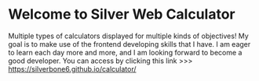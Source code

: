 # Welcome to Silver Web Calculator
Multiple types of calculators displayed for multiple kinds of objectives!
My goal is to make use of the frontend developing skills that I have.
I am eager to learn each day more and more, and I am looking forward to become a good developer.
You can access by clicking this link >>> https://silverbone6.github.io/calculator/
